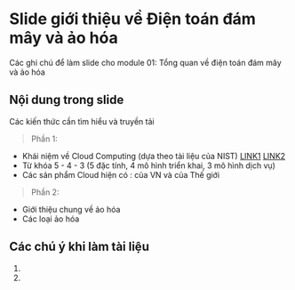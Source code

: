# Slide giới thiệu về Điện toán đám mây và ảo hóa
Các ghi chú để làm slide cho module 01: Tổng quan về  điện toán đám mây  và ảo hóa

## Nội dung trong slide
Các kiến thức cần tìm hiểu và truyền tải
>Phần 1: 
* Khái niệm về Cloud Computing (dựa theo tài liệu của NIST) [LINK1](http://csrc.nist.gov/publications/nistpubs/800-145/SP800-145.pdf) [LINK2](http://www.slideshare.net/VipinBatra/introduction-to-cloud-computing-43350599)
* Từ khóa 5 - 4 - 3 (5 đặc tính, 4 mô hình triển khai, 3 mô hình dịch vụ)
* Các sản phẩm Cloud hiện có : của VN và của Thế giới
>Phần 2:
- Giới thiệu chung về ảo hóa
- Các loại ảo hóa

## Các chú ý khi làm tài liệu
1. 
2. 

